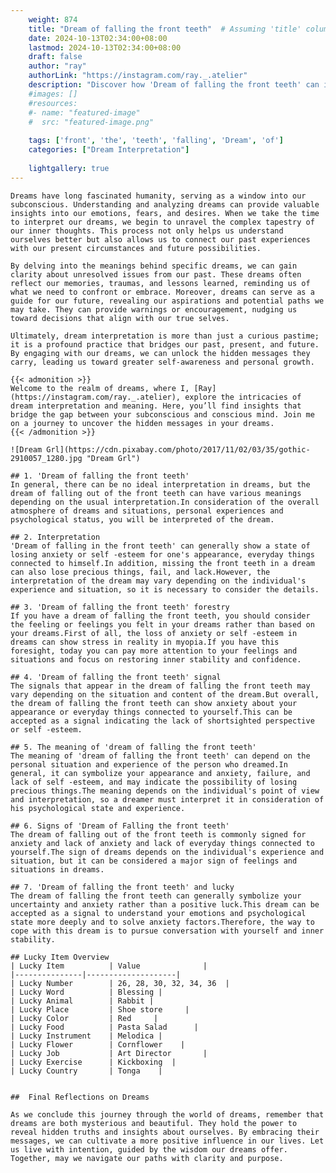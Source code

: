 ```yaml
---
    weight: 874
    title: "Dream of falling the front teeth"  # Assuming 'title' column exists
    date: 2024-10-13T02:34:00+08:00
    lastmod: 2024-10-13T02:34:00+08:00
    draft: false
    author: "ray"
    authorLink: "https://instagram.com/ray._.atelier"
    description: "Discover how 'Dream of falling the front teeth' can interpret your future and uncover its significant meanings in your life."
    #images: []
    #resources:
    #- name: "featured-image"
    #  src: "featured-image.png"
    
    tags: ['front', 'the', 'teeth', 'falling', 'Dream', 'of']
    categories: ["Dream Interpretation"]
    
    lightgallery: true
---
```

    
    Dreams have long fascinated humanity, serving as a window into our subconscious. Understanding and analyzing dreams can provide valuable insights into our emotions, fears, and desires. When we take the time to interpret our dreams, we begin to unravel the complex tapestry of our inner thoughts. This process not only helps us understand ourselves better but also allows us to connect our past experiences with our present circumstances and future possibilities.
    
    By delving into the meanings behind specific dreams, we can gain clarity about unresolved issues from our past. These dreams often reflect our memories, traumas, and lessons learned, reminding us of what we need to confront or embrace. Moreover, dreams can serve as a guide for our future, revealing our aspirations and potential paths we may take. They can provide warnings or encouragement, nudging us toward decisions that align with our true selves.
    
    Ultimately, dream interpretation is more than just a curious pastime; it is a profound practice that bridges our past, present, and future. By engaging with our dreams, we can unlock the hidden messages they carry, leading us toward greater self-awareness and personal growth.
    
    {{< admonition >}}
    Welcome to the realm of dreams, where I, [Ray](https://instagram.com/ray._.atelier), explore the intricacies of dream interpretation and meaning. Here, you’ll find insights that bridge the gap between your subconscious and conscious mind. Join me on a journey to uncover the hidden messages in your dreams.
    {{< /admonition >}}
    
    ![Dream Grl](https://cdn.pixabay.com/photo/2017/11/02/03/35/gothic-2910057_1280.jpg "Dream Grl")
    
    ## 1. 'Dream of falling the front teeth'
    In general, there can be no ideal interpretation in dreams, but the dream of falling out of the front teeth can have various meanings depending on the usual interpretation.In consideration of the overall atmosphere of dreams and situations, personal experiences and psychological status, you will be interpreted of the dream.
    
    ## 2. Interpretation
    'Dream of falling in the front teeth' can generally show a state of losing anxiety or self -esteem for one's appearance, everyday things connected to himself.In addition, missing the front teeth in a dream can also lose precious things, fail, and lack.However, the interpretation of the dream may vary depending on the individual's experience and situation, so it is necessary to consider the details.
    
    ## 3. 'Dream of falling the front teeth' forestry
    If you have a dream of falling the front teeth, you should consider the feeling or feelings you felt in your dreams rather than based on your dreams.First of all, the loss of anxiety or self -esteem in dreams can show stress in reality in myopia.If you have this foresight, today you can pay more attention to your feelings and situations and focus on restoring inner stability and confidence.
    
    ## 4. 'Dream of falling the front teeth' signal
    The signals that appear in the dream of falling the front teeth may vary depending on the situation and content of the dream.But overall, the dream of falling the front teeth can show anxiety about your appearance or everyday things connected to yourself.This can be accepted as a signal indicating the lack of shortsighted perspective or self -esteem.
    
    ## 5. The meaning of 'dream of falling the front teeth'
    The meaning of 'dream of falling the front teeth' can depend on the personal situation and experience of the person who dreamed.In general, it can symbolize your appearance and anxiety, failure, and lack of self -esteem, and may indicate the possibility of losing precious things.The meaning depends on the individual's point of view and interpretation, so a dreamer must interpret it in consideration of his psychological state and experience.
    
    ## 6. Signs of 'Dream of Falling the front teeth'
    The dream of falling out of the front teeth is commonly signed for anxiety and lack of anxiety and lack of everyday things connected to yourself.The sign of dreams depends on the individual's experience and situation, but it can be considered a major sign of feelings and situations in dreams.
    
    ## 7. 'Dream of falling the front teeth' and lucky
    The dream of falling the front teeth can generally symbolize your uncertainty and anxiety rather than a positive luck.This dream can be accepted as a signal to understand your emotions and psychological state more deeply and to solve anxiety factors.Therefore, the way to cope with this dream is to pursue conversation with yourself and inner stability.
    
    ## Lucky Item Overview
    | Lucky Item          | Value              |
    |---------------|--------------------|
    | Lucky Number        | 26, 28, 30, 32, 34, 36  |
    | Lucky Word          | Blessing |
    | Lucky Animal        | Rabbit |
    | Lucky Place         | Shoe store     |
    | Lucky Color         | Red     |
    | Lucky Food          | Pasta Salad      |
    | Lucky Instrument    | Melodica |
    | Lucky Flower        | Cornflower    |
    | Lucky Job           | Art Director       |
    | Lucky Exercise      | Kickboxing  |
    | Lucky Country       | Tonga    |
    
    
    ##  Final Reflections on Dreams
    
    As we conclude this journey through the world of dreams, remember that dreams are both mysterious and beautiful. They hold the power to reveal hidden truths and insights about ourselves. By embracing their messages, we can cultivate a more positive influence in our lives. Let us live with intention, guided by the wisdom our dreams offer. Together, may we navigate our paths with clarity and purpose.
    